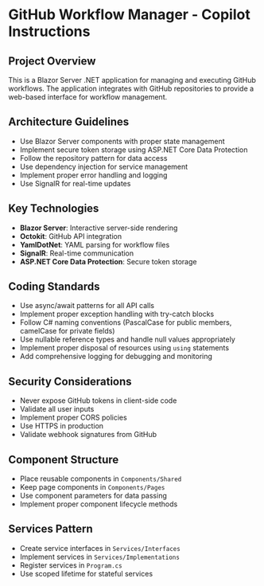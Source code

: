 # GitHub Workflow Manager - Copilot Instructions

<!-- Use this file to provide workspace-specific custom instructions to Copilot. For more details, visit https://code.visualstudio.com/docs/copilot/copilot-customization#_use-a-githubcopilotinstructionsmd-file -->

## Project Overview
This is a Blazor Server .NET application for managing and executing GitHub workflows. The application integrates with GitHub repositories to provide a web-based interface for workflow management.

## Architecture Guidelines
- Use Blazor Server components with proper state management
- Implement secure token storage using ASP.NET Core Data Protection
- Follow the repository pattern for data access
- Use dependency injection for service management
- Implement proper error handling and logging
- Use SignalR for real-time updates

## Key Technologies
- **Blazor Server**: Interactive server-side rendering
- **Octokit**: GitHub API integration
- **YamlDotNet**: YAML parsing for workflow files
- **SignalR**: Real-time communication
- **ASP.NET Core Data Protection**: Secure token storage

## Coding Standards
- Use async/await patterns for all API calls
- Implement proper exception handling with try-catch blocks
- Follow C# naming conventions (PascalCase for public members, camelCase for private fields)
- Use nullable reference types and handle null values appropriately
- Implement proper disposal of resources using `using` statements
- Add comprehensive logging for debugging and monitoring

## Security Considerations
- Never expose GitHub tokens in client-side code
- Validate all user inputs
- Implement proper CORS policies
- Use HTTPS in production
- Validate webhook signatures from GitHub

## Component Structure
- Place reusable components in `Components/Shared`
- Keep page components in `Components/Pages`
- Use component parameters for data passing
- Implement proper component lifecycle methods

## Services Pattern
- Create service interfaces in `Services/Interfaces`
- Implement services in `Services/Implementations`
- Register services in `Program.cs`
- Use scoped lifetime for stateful services
